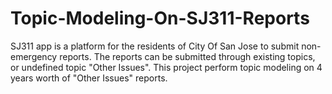 # Topic-Modeling-On-SJ311-Reports
SJ311 app is a platform for the residents of City Of San Jose to submit non-emergency reports. The reports can be submitted through existing topics, or undefined topic "Other Issues". This project perform topic modeling on 4 years worth of "Other Issues" reports.
